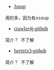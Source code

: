 <font face="Simsun" size=3>

- [Jsoup](https://github.com/jhy/jsoup)
~~~
用的多，因为有xsoup
~~~
- [crawler4j-github](https://github.com/yasserg/crawler4j)
~~~
简介？ 不了解
~~~
- [heritrix3-github](https://github.com/internetarchive/heritrix3)
~~~
简介？ 不了解
~~~


</font>